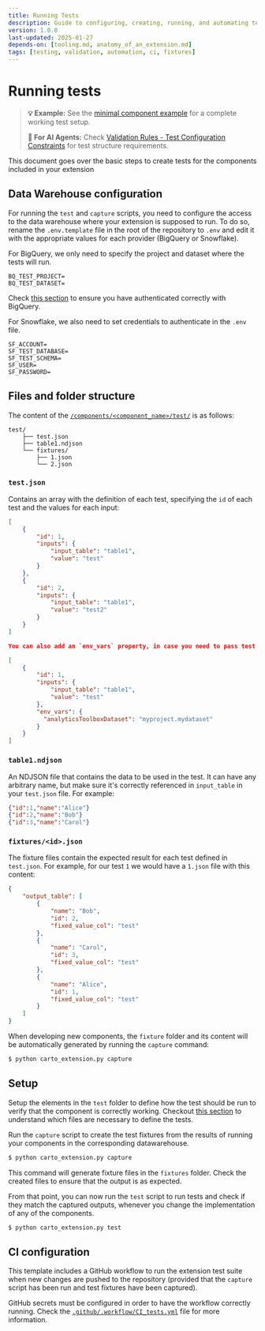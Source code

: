 ```yaml
---
title: Running Tests
description: Guide to configuring, creating, running, and automating tests for extension components
version: 1.0.0
last-updated: 2025-01-27
depends-on: [tooling.md, anatomy_of_an_extension.md]
tags: [testing, validation, automation, ci, fixtures]
---
```


# Running tests

> **💡 Example:** See the [minimal component example](./examples/01-minimal-component/test/) for a complete working test setup.
>
> **🤖 For AI Agents:** Check [Validation Rules - Test Configuration Constraints](./reference/validation-rules.md#test-configuration-constraints) for test structure requirements.

This document goes over the basic steps to create tests for the components included in your extension

## Data Warehouse configuration

For running the `test` and `capture` scripts, you need to configure the access to the data warehouse where your extension is supposed to run. To do so, rename the `.env.template` file in the root of the repository to `.env` and edit it with the appropriate values for each provider (BigQuery or Snowflake).

For BigQuery, we only need to specify the project and dataset where the tests will run.

```
BQ_TEST_PROJECT=
BQ_TEST_DATASET=
```

Check [this section](./tooling.md#authentication-with-the-data-warehouse) to ensure you have authenticated correctly with BigQuery.

For Snowflake, we also need to set credentials to authenticate in the `.env` file.

```
SF_ACCOUNT=
SF_TEST_DATABASE=
SF_TEST_SCHEMA=
SF_USER=
SF_PASSWORD=
```

## Files and folder structure

The content of the [`/components/<component_name>/test/`](../components/template/test/) is as follows:

```
test/
    ├── test.json
    ├── table1.ndjson
    └── fixtures/
        ├── 1.json
        └── 2.json
```

### `test.json`

Contains an array with the definition of each test, specifying the `id` of each test and the values for each input:

```json
[
    {
        "id": 1,
        "inputs": {
            "input_table": "table1",
            "value": "test"
        }
    },
    {
        "id": 2,
        "inputs": {
            "input_table": "table1",
            "value": "test2"
        }
    }
]

You can also add an `env_vars` property, in case you need to pass test environment variables. This property is not mandatory. If missing, and empty dictionary will be passed.

[
    {
        "id": 1,
        "inputs": {
            "input_table": "table1",
            "value": "test"
        },
        "env_vars": {
          "analyticsToolboxDataset": "myproject.mydataset"
        }
    }
]

```

### `table1.ndjson`

An NDJSON file that contains the data to be used in the test. It can have any arbitrary name, but make sure it's correctly referenced in `input_table` in your `test.json` file. For example:

```json
{"id":1,"name":"Alice"}
{"id":2,"name":"Bob"}
{"id":3,"name":"Carol"}
```

### `fixtures/<id>.json`

The fixture files contain the expected result for each test defined in `test.json`. For example, for our test `1` we would have a `1.json` file with this content:

```json
{
    "output_table": [
        {
            "name": "Bob",
            "id": 2,
            "fixed_value_col": "test"
        },
        {
            "name": "Carol",
            "id": 3,
            "fixed_value_col": "test"
        },
        {
            "name": "Alice",
            "id": 1,
            "fixed_value_col": "test"
        }
    ]
}
```

When developing new components, the `fixture` folder and its content will be automatically generated by running the `capture` command:

```bash
$ python carto_extension.py capture
```

## Setup

Setup the elements in the `test` folder to define how the test should be run to verify that the component is correctly working.
Checkout [this section](./anatomy_of_an_extension.md#test) to understand which files are necessary to define the tests.

Run the `capture` script to create the test fixtures from the results of running your components in the corresponding datawarehouse.

```bash
$ python carto_extension.py capture
```

This command will generate fixture files in the `fixtures` folder.
Check the created files to ensure that the output is as expected.

From that point, you can now run the `test` script to run tests and check if they match the captured outputs, whenever you change the implementation of any of the components.

```bash
$ python carto_extension.py test
```

## CI configuration

This template includes a GitHub workflow to run the extension test suite when new changes are pushed to the repository (provided that the `capture` script has been run and test fixtures have been captured).

GitHub secrets must be configured in order to have the workflow correctly running. Check the [`.github/.workflow/CI_tests.yml`](../.github/.workflow/CI_tests.yml) file for more information.
